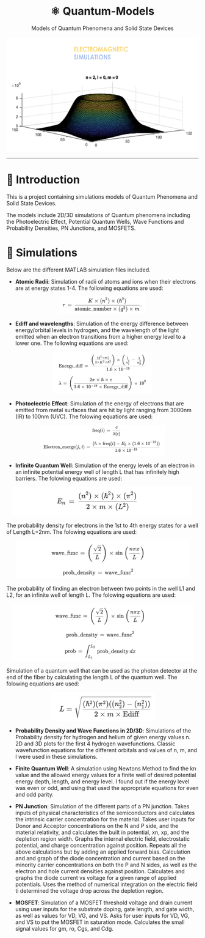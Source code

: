 <div align="center">
  <h1>⚛ Quantum-Models</h1>
  <p>Models of Quantum Phenomena and Solid State Devices</p>
</div>


<div align="center">
  <img src="res/electromagnetism_image.png" alt="Electromagnetism Image" height="300">
</div>

---






# 📖 Introduction
This is a project containing simulations models of Quantum Phenomena and Solid State Devices.

The models include 2D/3D simulations of Quantum phenomena including the Photoelectric Effect, Potential
Quantum Wells, Wave Functions and Probability Densities, PN Junctions, and MOSFETS.


# 👾 Simulations

Below are the different MATLAB simulation files included.
- **Atomic Radii**: Simulation of radii of atoms and ions when their electrons are at energy states 1-4. The following equations are used:
<div align="center">
  <img src="res/1st.png" alt="Electromagnetism Image" height="45">
</div>

- **Ediff and wavelengths**: Simulation of the energy difference between energy/orbital levels in hydrogen, and the wavelength of the light emitted when an electron transitions from a higher energy level to a lower one. The following equations are used:
<div align="center">
  <img src="res/2nd.png" alt="Electromagnetism Image" height="110">
</div>


- **Photoelectric Effect**: Simulation of the energy of electrons that are emitted from metal surfaces that are hit by light ranging from 3000nm (IR) to 100nm (UVC). The folowing equations are used:
<div align="center">
  <img src="res/3rd.png" alt="Electromagnetism Image" height="80">
</div>

- **Infinite Quantum Well**: Simulation of the energy levels of an electron in an infinite potential energy well of length L that has infinitely high barriers. The folowing equations are used:

<div align="center">
  <img src="res/4th.png" alt="Electromagnetism Image" height="75">
</div>

The probability density for electrons in the 1st to 4th energy states for a well of Length L=2nm. The folowing equations are used:

<div align="center">
  <img src="res/5th.png" alt="Electromagnetism Image" height="100">
</div>

The probability of finding an electron between two points in the well L1 and L2, for an infinite well of length L. The folowing equations are used:

<div align="center">
  <img src="res/6th.png" alt="Electromagnetism Image" height="150">
</div>



Simulation of a quantum well that can be used as the photon detector at the end of the fiber by calculating the length L of the quantum well. The folowing equations are used:

<div align="center">
  <img src="res/7th.png" alt="Electromagnetism Image" height="75">
</div>

- **Probability Density and Wave Functions in 2D/3D**:
Simulations of the Probability density for hydrogen and helium of given energy values n. 2D and 3D plots for the first 4 hydrogen wavefunctions. Classic wavefunction equations for the different orbitals and values of n, m, and l were used in these simulations.


- **Finite Quantum Well**: A simulation using Newtons Method to find the kn value and the allowed energy values for a finite well of desired potential energy depth, length, and energy level. I found out if the energy level was even or odd, and using that used the appropriate equations for even and odd parity.

- **PN Junction**: Simulation of the different parts of a PN junction. Takes inputs of physical characteristics of the semiconductors and calculates the intrinsic carrier concentration for the material. Takes user inputs for Donor and Acceptor concentrations on the N and P side, and the material relativity, and calculates the built in potential, xn, xp, and the depletion region width. Graphs the internal electric field, electrostatic potential, and charge concentration against position. Repeats all the above calculations but by adding an applied forward bias. Calculation and and graph of the diode concentration and current based on the minority carrier concentrations on both the P and N sides, as well as the electron and hole current densities against position. Calculates and graphs the diode current vs voltage for a given range of applied potentials. Uses the method of numerical integration on the electric field ti determined the voltage drop across the depletion region.

- **MOSFET**: Simulation of a MOSFET threshold voltage and drain current using user inputs for the substrate doping, gate length, and gate width, as well as values for VD, VG, and VS. Asks for user inputs for VD, VG, and VS to put the MOSFET in saturation mode. Calculates the small signal values for gm, ro, Cgs, and Cdg.